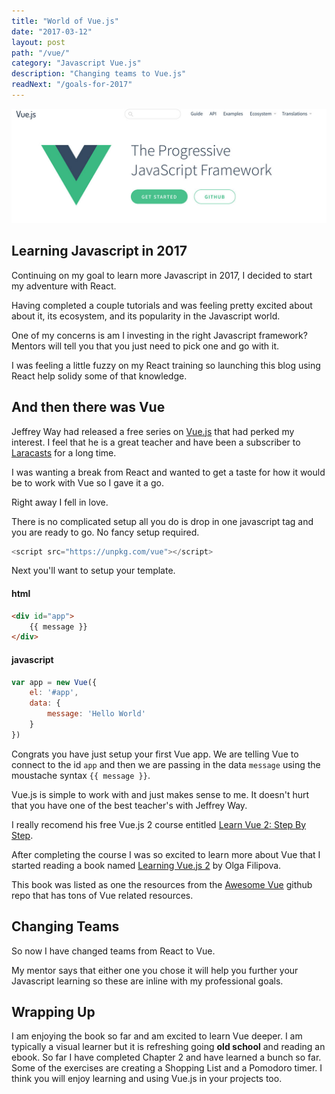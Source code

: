 ```yaml
---
title: "World of Vue.js"
date: "2017-03-12"
layout: post
path: "/vue/"
category: "Javascript Vue.js"
description: "Changing teams to Vue.js"
readNext: "/goals-for-2017"
---
```


![vue](./vue.jpg)

## Learning Javascript in 2017

Continuing on my goal to learn more Javascript in 2017, I decided to start my adventure with React.

Having completed a couple tutorials and was feeling pretty excited about about it, its ecosystem, and its popularity in the Javascript world.

One of my concerns is am I investing in the right Javascript framework?Mentors will tell you that you just need to pick one and go with it.

I was feeling a little fuzzy on my React training so launching this blog using React help solidy some of that knowledge.

## And then there was Vue

Jeffrey Way had released a free series on [Vue.js][vue] that had perked my interest. I feel that he is a great teacher and have been a subscriber to [Laracasts][laracasts] for a long time.

I was wanting a break from React and wanted to get a taste for how it would be to work with Vue so I gave it a go.

Right away I fell in love.

There is no complicated setup all you do is drop in one javascript tag and you are ready to go. No fancy setup required.

```js
<script src="https://unpkg.com/vue"></script>
```

Next you'll want to setup your template.

#### html

```html
<div id="app">
    {{ message }}
</div>
```

#### javascript

```javascript
var app = new Vue({
    el: '#app',
    data: {
        message: 'Hello World'
    }
})
```

Congrats you have just setup your first Vue app. We are telling Vue to connect to the id `app` and then we are passing in the data `message` using the moustache syntax `{{ message }}`.

Vue.js is simple to work with and just makes sense to me. It doesn't hurt that you have one of the best teacher's with Jeffrey Way.

I really recomend his free Vue.js 2 course entitled [Learn Vue 2: Step By Step][laracast-vue].

After completing the course I was so excited to learn more about Vue that I started reading a book named [Learning Vue.js 2][book] by Olga Filipova.

This book was listed as one the resources from the [Awesome Vue][awesome-vue] github repo that has tons of Vue related resources.

## Changing Teams

So now I have changed teams from React to Vue.

My mentor says that either one you chose it will help you further your Javascript learning so these are inline with my professional goals.

## Wrapping Up

I am enjoying the book so far and am excited to learn Vue deeper. I am typically a visual learner but it is refreshing going **old school** and reading an ebook. So far I have completed Chapter 2 and have learned a bunch so far. Some of the exercises are creating a Shopping List and a Pomodoro timer. I think you will enjoy learning and using Vue.js in your projects too.

[vue]: https://vuejs.org/
[laracasts]: https://laracasts.com/
[laracast-vue]: https://laracasts.com/series/learn-vue-2-step-by-step
[awesome-vue]: https://github.com/vuejs/awesome-vue
[book]: https://www.packtpub.com/web-development/learning-vuejs-2